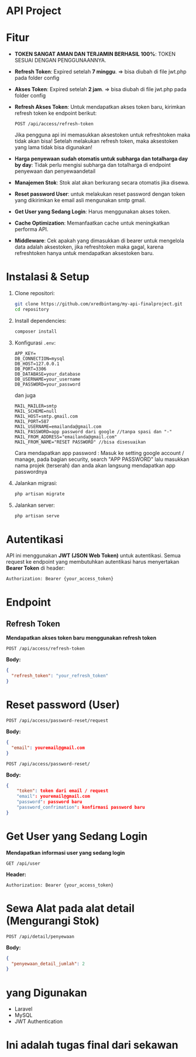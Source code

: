 # API Project

# Fitur
- **TOKEN SANGAT AMAN DAN TERJAMIN BERHASIL 100%**: TOKEN SESUAI DENGAN PENGGUNAANNYA.
- **Refresh Token**: Expired setelah **7 minggu**. => bisa diubah di file jwt.php pada folder config
- **Akses Token**: Expired setelah **2 jam**. => bisa diubah di file jwt.php pada folder config
- **Refresh Akses Token**: Untuk mendapatkan akses token baru, kirimkan refresh token ke endpoint berikut:
  ```http
  POST /api/access/refresh-token
  ```
  Jika pengguna api ini memasukkan aksestoken untuk refreshtoken maka tidak akan bisa!
  Setelah melakukan refresh token, maka aksestoken yang lama tidak bisa digunakan!
  
- **Harga penyewaan sudah otomatis untuk subharga dan totalharga day by day**: Tidak perlu mengisi subharga dan totalharga di endpoint penyewaan dan penyewaandetail
- **Manajemen Stok**: Stok alat akan berkurang secara otomatis jika disewa.
- **Reset password User**: untuk melakukan reset password dengan token yang dikirimkan ke email asli mengunakan smtp gmail.
- **Get User yang Sedang Login**: Harus menggunakan akses token.
- **Cache Optimization**: Memanfaatkan cache untuk meningkatkan performa API.
- **Middleware**: Cek apakah yang dimasukkan di bearer untuk mengelola data adalah aksestoken, jika refreshtoken maka gagal, karena refreshtoken hanya untuk mendapatkan aksestoken baru.


# Instalasi & Setup
1. Clone repositori:
   ```bash
   git clone https://github.com/xredbintang/my-api-finalproject.git
   cd repository
   ```
2. Install dependencies:
   ```bash
   composer install
   ```
3. Konfigurasi `.env`:
   ```env
   APP_KEY=
   DB_CONNECTION=mysql
   DB_HOST=127.0.0.1
   DB_PORT=3306
   DB_DATABASE=your_database
   DB_USERNAME=your_username
   DB_PASSWORD=your_password
   ```
   dan juga

    ```env
    MAIL_MAILER=smtp
    MAIL_SCHEME=null
    MAIL_HOST=smtp.gmail.com
    MAIL_PORT=587
    MAIL_USERNAME=emailanda@gmail.com
    MAIL_PASSWORD=app password dari google //tanpa spasi dan "-"
    MAIL_FROM_ADDRESS="emailanda@gmail.com"
    MAIL_FROM_NAME="RESET PASSWORD" //bisa disesuaikan
    ```
    Cara mendapatkan app password : Masuk ke setting google account / manage, pada bagian security, search "APP PASSWORD" lalu masukkan nama projek (terserah) dan anda akan langsung         mendapatkan app passwordnya 
   
4. Jalankan migrasi:
   ```bash
   php artisan migrate
   ```
5. Jalankan server:
   ```bash
   php artisan serve
   ```

# Autentikasi
API ini menggunakan **JWT (JSON Web Token)** untuk autentikasi. Semua request ke endpoint yang membutuhkan autentikasi harus menyertakan **Bearer Token** di header:
```http
Authorization: Bearer {your_access_token}
```

# Endpoint
##  Refresh Token
**Mendapatkan akses token baru menggunakan refresh token**
```http
POST /api/access/refresh-token
```
**Body:**
```json
{
  "refresh_token": "your_refresh_token"
}
```

#  Reset password (User)
```http
POST /api/access/password-reset/request
```
**Body:**
```json
{
  "email": youremail@gmail.com
}
```
```http
POST /api/access/password-reset/
```
**Body:**
```json
{
    "token": token dari email / request
    "email": youremail@gmail.com
    "password": password baru
    "password_confrimation": konfirmasi password baru
}
```

# Get User yang Sedang Login
**Mendapatkan informasi user yang sedang login**
```http
GET /api/user
```
**Header:**
```http
Authorization: Bearer {your_access_token}
```

#  Sewa Alat pada alat detail (Mengurangi Stok)
```http
POST /api/detail/penyewaan
```
**Body:**
```json
{
  "penyewaan_detail_jumlah": 2
}
```

# yang Digunakan
- Laravel
- MySQL
- JWT Authentication

# Ini adalah tugas final dari sekawan

